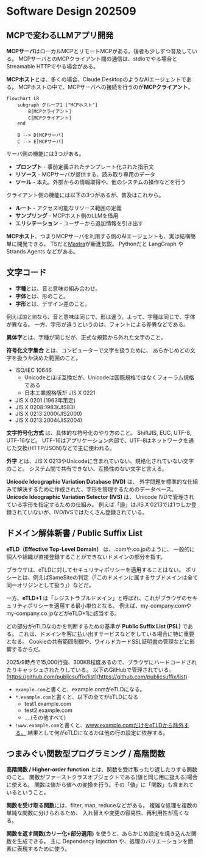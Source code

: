 # Software Design 202509

## MCPで変わるLLMアプリ開発

**MCPサーバ**はローカルMCPとリモートMCPがある。後者も少しずつ普及している。
MCPサーバとのMCPクライアント間の通信は、stdioでやる場合とStreamable HTTPでやる場合がある。

**MCPホスト**とは、多くの場合、Claude DesktopのようなAIエージェントである。
MCPホストの中で、MCPサーバへの接続を行うのが**MCPクライアント**。

```mermaid
flowchart LR
    subgraph グループ1 ["MCPホスト"]
        B[MCPクライアント]
        C[MCPクライアント]
    end

    B --> D[MCPサーバ]
    C --> E[MCPサーバ]
```

サーバ側の機能には3つがある。

- **プロンプト** - 事前定義されたテンプレート化された指示文
- **リソース** - MCPサーバが提供する、読み取り専用のデータ
- **ツール** - 本丸。外部からの情報取得や、他のシステムの操作などを行う

クライアント側の機能には以下の3つがあるが、普及はこれから。

- **ルート** - アクセス可能なリソース範囲の定義
- **サンプリング** - MCPホスト側のLLMを借用
- **エリシテーション** - ユーザーから追加情報を引き出す

**MCPホスト**、つまりMCPサーバを利用する側のAIエージェントも、実は結構簡単に開発できる。
TSだと[Mastra](https://github.com/mastra-ai/mastra)が新進気鋭。
Pythonだと LangGraph や Strands Agents などがある。

## 文字コード

- **字種**とは、音と意味の組み合わせ。
- **字体**とは、形のこと。
- **字形**とは、デザイン差のこと。

例えば`国`と`國`なら、音と意味は同じで、形は違う。よって、字種は同じで、字体が異なる。
一方、字形が違うというのは、フォントによる差異などである。

**異体字**とは、字種が同じだが、正式な規範から外れた文字のこと。

**符号化文字集合** とは、コンピューターで文字を扱うために、
あらかじめどの文字を扱うか決めた範囲のこと。

- ISO/IEC 10646
  - Unicodeとほぼ互換だが、Unicodeは国際規格ではなくフォーラム規格である
  - 日本工業規格版が JIS X 0221
- JIS X 0201 (1963年策定)
- JIS X 0208:1983(JIS83)
- JIS X 0213:2000(JIS2000)
- JIS X 0213:2004(JIS2004)

**文字符号化方式** は、具体的な符号化のやり方のこと。
ShiftJIS, EUC, UTF-8, UTF-16など。
UTF-16はアプリケーション内部で、UTF-8はネットワークを通じた交換(HTTP/JSON)などで主に使われる。

**外字** とは、JIS X 0213やUnicodeに含まれていない、規格化されていない文字のこと。
システム間で共有できない、互換性のない文字と言える。

**Unicode Ideographic Variation Database (IVD)** は、
外字問題を標準的な仕組みで解決するために作成された、字形を管理するためのデータベース。
**Unicode Ideographic Variation Selector (IVS)** は、
Unicode IVDで管理されている字形を指定するための仕組み。
例えば「邉」はJIS X 0213では1つしか登録されていないが、IVD/IVSではたくさん登録されている。

## ドメイン解体新書 / Public Suffix List

**eTLD（Effective Top-Level Domain）** は、.comや.co.jpのように、
一般的に個人や組織が直接登録することができないドメインの部分を指す。

ブラウザは、eTLDに対してセキュリティポリシーを適用することはない。
ポリシーとは、例えばSameSiteの判定（「このドメインに属するサブドメインは全て同一オリジンとして扱う」）などだ。

一方、**eTLD+1** は「レジストラブルドメイン」と呼ばれ、これがブラウザのセキュリティポリシーを適用する最小単位となる。
例えば、my-company.comやmy-company.co.jpなどがeTLD+1に該当する。

どの部分がeTLDなのかを判断するための基準が **Public Suffix List (PSL)** である。
これは、ドメインを客に払い出すサービスなどをしている場合に特に重要となる。
Cookieの共有範囲制御や、ワイルドカードSSL証明書の管理などに影響するからだ。

2025/9時点で15,000行強、300KB程度あるので、ブラウザにハードコードされたりキャッシュされたりしている。
以下のGitHubで管理されている。
[https://github.com/publicsuffix/list](https://github.com/publicsuffix/list)

- `example.com`と書くと、example.comがeTLDになる。
- `*.example.com`と書くと、以下の全てがeTLDになる
  - test1.example.com
  - test2.example.com
  - ....(その他すべて)
- `!www.example.com`と書くと、www.example.comだけをeTLDから除外する。
  結果として何がeTLDになるかは他の行の設定に依存する。

## つまみぐい関数型プログラミング / 高階関数

**高階関数 / Higher-order function** とは、関数を受け取ったり返したりする関数のこと。
関数がファーストクラスオブジェクトである(値と同じ用に扱える)場合に使える。
関数は値から値への変換を行う。その「値」に「関数」も含まれているということ。

**関数を受け取る関数**には、filter, map, reduceなどがある。
複雑な処理を複数の単純な関数に分けられるため、
入れ替えや変更の容易性、再利用性が高くなる。

**関数を返す関数(カリー化+部分適用)** を使うと、あらかじめ設定を焼き込んだ関数を生成できる。
主に Dependency Injection や、処理のバリエーションを簡素に表現するために使う。
